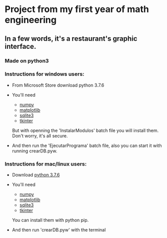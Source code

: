# Project from my first year of math engineering 

## In a few words, it's a restaurant's graphic interface. 

### Made on python3

### Instructions for windows users:
- From Microsoft Store download python 3.7.6

- You'll need   
  - [numpy](https://pypi.org/project/numpy/) 
  - [matplotlib](https://matplotlib.org/downloads.html) 
  - [sqlite3](https://www.sqlite.org/download.html) 
  - [tkinter](https://docs.python.org/3/library/tkinter.html) 
  
  But with openning the 'InstalarModulos' batch file you will install them. Don't worry, it's all secure.  
  
- And then run the 'EjecutarPrograma' batch file, also you can start it with running crearDB.pyw.

### Instructions for mac/linux users:
- Download [python 3.7.6](https://www.python.org/downloads/release/python-376/)

- You'll need   
  - [numpy](https://pypi.org/project/numpy/) 
  - [matplotlib](https://matplotlib.org/downloads.html) 
  - [sqlite3](https://www.sqlite.org/download.html) 
  - [tkinter](https://docs.python.org/3/library/tkinter.html) 
  
  You can install them with python pip.  
  
- And then run 'crearDB.pyw' with the terminal



